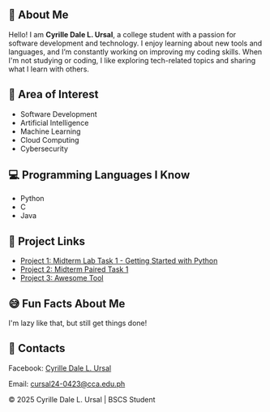 

  

  <section>
    <h2>👋 About Me</h2>
    <p>Hello! I am <strong>Cyrille Dale L. Ursal</strong>, a college student with a passion for software development and technology. I enjoy learning about new tools and languages, and I’m constantly working on improving my coding skills. When I'm not studying or coding, I like exploring tech-related topics and sharing what I learn with others.</p>
  </section>

  <section>
    <h2>🎯 Area of Interest</h2>
    <ul>
      <li>Software Development</li>
      <li>Artificial Intelligence</li>
      <li>Machine Learning</li>
      <li>Cloud Computing</li>
      <li>Cybersecurity</li>
    </ul>
  </section>

  <section>
    <h2>💻 Programming Languages I Know</h2>
    <ul>
      <li>Python</li>
      <li>C</li>
      <li>Java</li>
    </ul>
  </section>

  <section>
    <h2>🚀 Project Links</h2>
    <ul>
      <li><a href="https://docs.google.com/document/d/1TtoPRV9AhZCqlNi0Vr1kGTFooG0bIkAQCVgyk3jNHak/edit?usp=sharing" target="_blank">Project 1: Midterm Lab Task 1 - Getting Started with Python</a></li>
      <li><a href="https://docs.google.com/document/d/133jqBnbH8DAgn0lRO0ysTYUt3PspoJqA/edit?usp=sharing" target="_blank">Project 2: Midterm Paired Task 1</a></li>
      <li><a href="https://github.com/yourusername/yourproject" target="_blank">Project 3: Awesome Tool</a></li>
    </ul>
  </section>

  <section>
    <h2>😅 Fun Facts About Me</h2>
    <p>I'm lazy like that, but still get things done!</p>
  </section>

  <section class="contacts">
    <h2>📱 Contacts</h2>
    <p><i class="fab fa-facebook"></i> Facebook: <a href="https://www.facebook.com/dale.ursal.7" target="_blank">Cyrille Dale L. Ursal</a></p>
    <p><i class="fas fa-envelope"></i> Email: <a href="mailto:cursal24-0423@cca.edu.ph">cursal24-0423@cca.edu.ph</a></p>
  </section>

  <footer>
    <p>© 2025 Cyrille Dale L. Ursal | BSCS Student</p>
  </footer>

</body>
</html>


